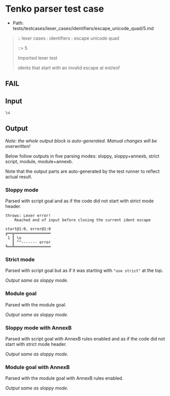 # Tenko parser test case

- Path: tests/testcases/lexer_cases/identifiers/escape_unicode_quad/5.md

> :: lexer cases : identifiers : escape unicode quad
>
> ::> 5
>
> Imported lexer test
>
> idents that start with an invalid escape at eol/eof

## FAIL

## Input

`````js
\u
`````

## Output

_Note: the whole output block is auto-generated. Manual changes will be overwritten!_

Below follow outputs in five parsing modes: sloppy, sloppy+annexb, strict script, module, module+annexb.

Note that the output parts are auto-generated by the test runner to reflect actual result.

### Sloppy mode

Parsed with script goal and as if the code did not start with strict mode header.

`````
throws: Lexer error!
    Reached end of input before closing the current ident escape

start@1:0, error@1:0
╔══╦════════════════
 1 ║ \u
   ║ ^^------- error
╚══╩════════════════

`````

### Strict mode

Parsed with script goal but as if it was starting with `"use strict"` at the top.

_Output same as sloppy mode._

### Module goal

Parsed with the module goal.

_Output same as sloppy mode._

### Sloppy mode with AnnexB

Parsed with script goal with AnnexB rules enabled and as if the code did not start with strict mode header.

_Output same as sloppy mode._

### Module goal with AnnexB

Parsed with the module goal with AnnexB rules enabled.

_Output same as sloppy mode._
